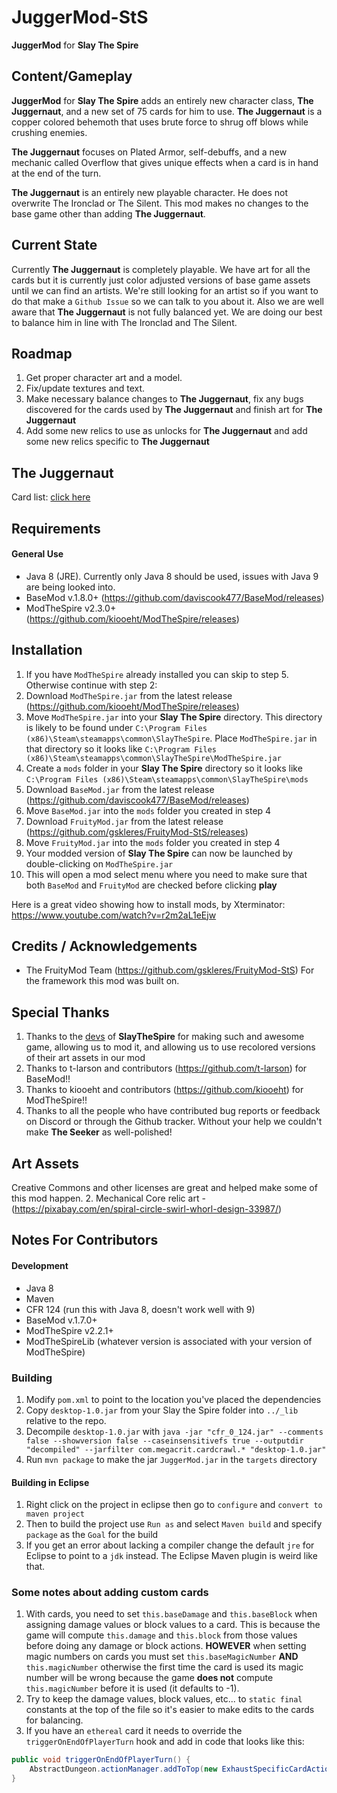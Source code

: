 # JuggerMod-StS
**JuggerMod** for **Slay The Spire**

## Content/Gameplay ##
**JuggerMod** for **Slay The Spire** adds an entirely new character class, **The Juggernaut**, and a new set of 75 cards for him to use. **The Juggernaut** is a copper colored behemoth that uses brute force to shrug off blows while crushing enemies.

**The Juggernaut** focuses on Plated Armor, self-debuffs, and a new mechanic called Overflow that gives unique effects when a card is in hand at the end of the turn.

**The Juggernaut** is an entirely new playable character. He does not overwrite The Ironclad or The Silent. This mod makes no changes to the base game other than adding **The Juggernaut**.

## Current State ##
Currently **The Juggernaut** is completely playable. We have art for all the cards but it is currently just color adjusted versions of base game assets until we can find an artists. We're still looking for an artist so if you want to do that make a `Github Issue` so we can talk to you about it. Also we are well aware that **The Juggernaut** is not fully balanced yet. We are doing our best to balance him in line with The Ironclad and The Silent.

## Roadmap ##
1. Get proper character art and a model.
2. Fix/update textures and text.
3. Make necessary balance changes to **The Juggernaut**, fix any bugs discovered for the cards used by **The Juggernaut** and finish art for **The Juggernaut**
4. Add some new relics to use as unlocks for **The Juggernaut** and add some new relics specific to **The Juggernaut**

## The Juggernaut
Card list: [click here](https://drive.google.com/file/d/1aojRAKPQCbDW7mSW6Co6XTKwbB8IlexQ/view)

## Requirements ##
#### General Use ####
* Java 8 (JRE). Currently only Java 8 should be used, issues with Java 9 are being looked into.
* BaseMod v.1.8.0+ (https://github.com/daviscook477/BaseMod/releases)
* ModTheSpire v2.3.0+ (https://github.com/kiooeht/ModTheSpire/releases)

## Installation ##
1. If you have `ModTheSpire` already installed you can skip to step 5. Otherwise continue with step 2:
2. Download `ModTheSpire.jar` from the latest release (https://github.com/kiooeht/ModTheSpire/releases)
3. Move `ModTheSpire.jar` into your **Slay The Spire** directory. This directory is likely to be found under `C:\Program Files (x86)\Steam\steamapps\common\SlayTheSpire`. Place `ModTheSpire.jar` in that directory so it looks like `C:\Program Files (x86)\Steam\steamapps\common\SlayTheSpire\ModTheSpire.jar`
4. Create a `mods` folder in your **Slay The Spire** directory so it looks like `C:\Program Files (x86)\Steam\steamapps\common\SlayTheSpire\mods`
5. Download `BaseMod.jar` from the latest release (https://github.com/daviscook477/BaseMod/releases)
6. Move `BaseMod.jar` into the `mods` folder you created in step 4
7. Download `FruityMod.jar` from the latest release (https://github.com/gskleres/FruityMod-StS/releases)
8. Move `FruityMod.jar` into the `mods` folder you created in step 4
9. Your modded version of **Slay The Spire** can now be launched by double-clicking on `ModTheSpire.jar`
10. This will open a mod select menu where you need to make sure that both `BaseMod` and `FruityMod` are checked before clicking **play**

Here is a great video showing how to install mods, by Xterminator: https://www.youtube.com/watch?v=r2m2aL1eEjw

## Credits / Acknowledgements ##
* The FruityMod Team (https://github.com/gskleres/FruityMod-StS) For the framework this mod was built on.

## Special Thanks ##
1. Thanks to the [devs](https://www.megacrit.com/) of **SlayTheSpire** for making such and awesome game, allowing us to mod it, and allowing us to use recolored versions of their art assets in our mod
2. Thanks to t-larson and contributors (https://github.com/t-larson) for BaseMod!!
3. Thanks to kiooeht and contributors (https://github.com/kiooeht) for ModTheSpire!!
4. Thanks to all the people who have contributed bug reports or feedback on Discord or through the Github tracker. Without your help we couldn't make **The Seeker** as well-polished!

## Art Assets ##
Creative Commons and other licenses are great and helped make some of this mod happen.
2. Mechanical Core relic art - (https://pixabay.com/en/spiral-circle-swirl-whorl-design-33987/)

## Notes For Contributors ##

#### Development ####
* Java 8
* Maven
* CFR 124 (run this with Java 8, doesn't work well with 9)
* BaseMod v.1.7.0+
* ModTheSpire v2.2.1+
* ModTheSpireLib (whatever version is associated with your version of ModTheSpire)

### Building ##
1. Modify `pom.xml` to point to the location you've placed the dependencies
2. Copy `desktop-1.0.jar` from your Slay the Spire folder into `../_lib` relative to the repo.
3. Decompile `desktop-1.0.jar` with `java -jar "cfr_0_124.jar" --comments false --showversion false --caseinsensitivefs true --outputdir "decompiled" --jarfilter com.megacrit.cardcrawl.* "desktop-1.0.jar"`
4. Run `mvn package` to make the jar `JuggerMod.jar` in the `targets` directory

#### Building in Eclipse ###
1. Right click on the project in eclipse then go to `configure` and `convert to maven project`
2. Then to build the project use `Run as` and select `Maven build` and specify `package` as the `Goal` for the build
3. If you get an error about lacking a compiler change the default `jre` for Eclipse to point to a `jdk` instead. The Eclipse Maven plugin is weird like that.

### Some notes about adding custom cards ##
1. With cards, you need to set `this.baseDamage` and `this.baseBlock` when assigning damage values or block values to a card. This is because the game will compute `this.damage` and `this.block` from those values before doing any damage or block actions. **HOWEVER** when setting magic numbers on cards you must set `this.baseMagicNumber` **AND** `this.magicNumber` otherwise the first time the card is used its magic number will be wrong because the game **does not** compute `this.magicNumber` before it is used (it defaults to -1).
2. Try to keep the damage values, block values, etc... to `static final` constants at the top of the file so it's easier to make edits to the cards for balancing.
3. If you have an `ethereal` card it needs to override the `triggerOnEndOfPlayerTurn` hook and add in code that looks like this:
```java
public void triggerOnEndOfPlayerTurn() {
	AbstractDungeon.actionManager.addToTop(new ExhaustSpecificCardAction(this, AbstractDungeon.player.hand));
}
```
